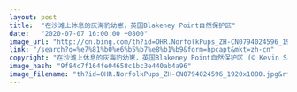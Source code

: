 ```yaml
---
layout: post
title:  "在沙滩上休息的灰海豹幼崽，英国Blakeney Point自然保护区"
date:   "2020-07-07 16:00:00 +0800"
image_url: "http://cn.bing.com/th?id=OHR.NorfolkPups_ZH-CN0794024596_1920x1080.jpg&rf=LaDigue_1920x1080.jpg&pid=hp"
link: "/search?q=%e7%81%b0%e6%b5%b7%e8%b1%b9&form=hpcapt&mkt=zh-cn"
copyright: "在沙滩上休息的灰海豹幼崽，英国Blakeney Point自然保护区 (© Kevin Sawford/Getty Images)"
image_hash: "9f84c7f164fe04658c1bc3e440ab4a96"
image_filename: "th?id=OHR.NorfolkPups_ZH-CN0794024596_1920x1080.jpg&rf=LaDigue_1920x1080.jpg&pid=hp"
---
```

